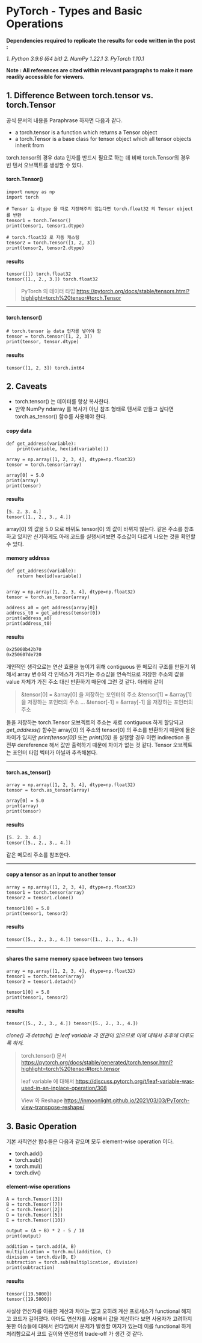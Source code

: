 # PyTorch - Types and Basic Operations

**Dependencies required to replicate the results for code written in the post :**

 *1. Python 3.9.6 (64 bit)
 2. NumPy 1.22.1
 3. PyTorch 1.10.1*

**Note : All references are cited within relevant paragraphs to make it more readily accessible for viewers.**

## 1. Difference Between torch.tensor vs. torch.Tensor

공식 문서의 내용을 Paraphrase 하자면 다음과 같다.

 - a torch.tensor is a function which returns a Tensor object 
 - a torch.Tensor is a base class for tensor object which all tensor objects inherit from

torch.tensor의 경우 data 인자를 반드시 필요로 하는 데 비해 torch.Tensor의 경우 빈 텐서 오브젝트를 생성할 수 있다.

#### torch.Tensor()

    import numpy as np
    import torch

	# Tensor 는 dtype 을 따로 지정해주지 않는다면 torch.float32 의 Tensor object를 반환
    tensor1 = torch.Tensor()
    print(tensor1, tensor1.dtype)
    
    # torch.float32 로 자동 캐스팅
    tensor2 = torch.Tensor([1, 2, 3])
    print(tensor2, tensor2.dtype)
    
#### results

    tensor([]) torch.float32
    tensor([1., 2., 3.]) torch.float32
    
> PyTorch 의 데이터 타입
> https://pytorch.org/docs/stable/tensors.html?highlight=torch%20tensor#torch.Tensor

---

#### torch.tensor()

    # torch.tensor 는 data 인자를 넣어야 함
    tensor = torch.tensor([1, 2, 3])
    print(tensor, tensor.dtype)

#### results

    tensor([1, 2, 3]) torch.int64

## 2. Caveats

 - torch.tensor() 는 데이터를 항상 복사한다. 
 - 만약 NumPy ndarray 를 복사가 아닌 참조 형태로 텐서로 만들고 싶다면 torch.as_tensor() 함수를 사용해야 한다.

#### copy data

    def get_address(variable):
	    print(variable, hex(id(variable)))

    array = np.array([1, 2, 3, 4], dtype=np.float32)  
    tensor = torch.tensor(array)  
      
    array[0] = 5.0  
    print(array)  
    print(tensor)

#### results

    [5. 2. 3. 4.]
    tensor([1., 2., 3., 4.])

array[0] 의 값을 5.0 으로 바꿔도 tensor[0] 의 값이 바뀌지 않는다. 같은 주소를 참조하고 있지만 신기하게도 아래 코드를 실행시켜보면 주소값이 다르게 나오는 것을 확인할 수 있다.

#### memory address

    def get_address(variable):  
        return hex(id(variable))  
      
      
    array = np.array([1, 2, 3, 4], dtype=np.float32)  
    tensor = torch.as_tensor(array)  
      
    address_a0 = get_address(array[0])  
    address_t0 = get_address(tensor[0])  
    print(address_a0) 
    print(address_t0)

#### results

    0x25060b42b70
    0x250607de720

개인적인 생각으로는 연산 효율을 높이기 위해 contiguous 한 메모리 구조를 만들기 위해서 array 변수의 각 인덱스가 가리키는 주소값을 연속적으로 저장한 주소의 값을 value 자체가 가진 주소 대신 반환하기 때문에 그런 것 같다. 아래와 같이

> &tensor[0] = &array[0] 을 저장하는 포인터의 주소
> &tensor[1] = &array[1] 을 저장하는 포인터의 주소
> ... 
> &tensor[-1] = &array[-1] 을 저장하는 포인터의 주소

들을 저장하는 torch.Tensor 오브젝트의 주소는 새로 contiguous 하게 할당되고 *get_address()* 함수는 array[0] 의 주소와 tensor[0] 의 주소를 반환하기 때문에 둘은 차이가 있지만 *print(tensor[0])* 또는 *print([0])* 을 실행할 경우 이런 indirection 을 전부 dereference 해서 값만 출력하기 때문에 차이가 없는 것 같다. Tensor 오브젝트는 포인터 타입 벡터가 아닐까 추측해본다.

---

#### torch.as_tensor()

    array = np.array([1, 2, 3, 4], dtype=np.float32)  
    tensor = torch.as_tensor(array)  
      
    array[0] = 5.0  
    print(array)  
    print(tensor)

#### results

    [5. 2. 3. 4.]
    tensor([5., 2., 3., 4.])

같은 메모리 주소를 참조한다.

---

#### copy a tensor as an input to another tensor

    array = np.array([1, 2, 3, 4], dtype=np.float32)  
    tensor1 = torch.tensor(array)  
    tensor2 = tensor1.clone()  
      
    tensor1[0] = 5.0  
    print(tensor1, tensor2)

#### results

    tensor([5., 2., 3., 4.]) tensor([1., 2., 3., 4.])

---

#### shares the same memory space between two tensors

    array = np.array([1, 2, 3, 4], dtype=np.float32)  
    tensor1 = torch.tensor(array)  
    tensor2 = tensor1.detach()  
      
    tensor1[0] = 5.0  
    print(tensor1, tensor2)

#### results

    tensor([5., 2., 3., 4.]) tensor([5., 2., 3., 4.])

*clone() 과 detach() 는 leaf variable 과 연관이 있으므로 이에 대해서 추후에 다루도록 하자.*

> torch.tensor() 문서
> https://pytorch.org/docs/stable/generated/torch.tensor.html?highlight=torch%20tensor#torch.tensor
> 
> leaf variable 에 대해서
> https://discuss.pytorch.org/t/leaf-variable-was-used-in-an-inplace-operation/308
> 
> View 와 Reshape
> https://inmoonlight.github.io/2021/03/03/PyTorch-view-transpose-reshape/


## 3. Basic Operation

기본 사칙연산 함수들은 다음과 같으며 모두 element-wise operation 이다.

 - torch.add()
 - torch.sub()
 - torch.mul()
 - torch.div()

#### element-wise operations

    A = torch.Tensor([3])  
    B = torch.Tensor([7])  
    C = torch.Tensor([2])  
    D = torch.Tensor([5])  
    E = torch.Tensor([10])  
      
    output = (A + B) * 2 - 5 / 10  
    print(output)  
      
    addition = torch.add(A, B)  
    multiplication = torch.mul(addition, C)  
    division = torch.div(D, E)  
    subtraction = torch.sub(multiplication, division)  
    print(subtraction)

#### results

    tensor([19.5000])
    tensor([19.5000])

사실상 연산자를 이용한 계산과 차이는 없고 오히려 계산 프로세스가 functional 해지고 코드가 길어졌다. 아마도 연산자를 사용해서 값을 계산하다 보면 사용자가 고려하지 못한 이슈들에 대해서 런타임에서 문제가 발생할 여지가 있는데 이를 functional 하게 처리함으로서 코드 길이와 안전성의 trade-off 가 생긴 것 같다.

